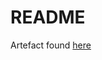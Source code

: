 # README


Artefact found [here](https://mattar555.github.io/idp-ace-artefacts/idp-fry-simple.bar)




